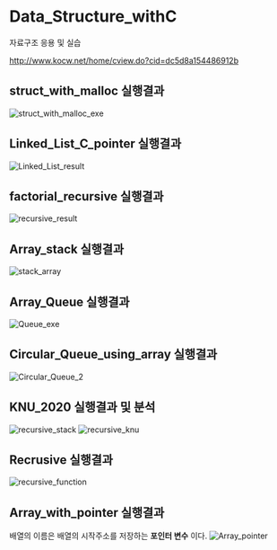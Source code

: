 # Data_Structure_withC
자료구조 응용 및 실습

http://www.kocw.net/home/cview.do?cid=dc5d8a154486912b

## struct_with_malloc 실행결과
![struct_with_malloc_exe](https://user-images.githubusercontent.com/50546745/147537553-0c6471e1-e367-464d-8dcb-789675f930a8.png)

## Linked_List_C_pointer 실행결과
![Linked_List_result](https://user-images.githubusercontent.com/50546745/147563589-afc00b12-c90e-43bc-a414-7eccf4b5d0f8.png)

## factorial_recursive 실행결과
![recursive_result](https://user-images.githubusercontent.com/50546745/147659611-bcbc0259-f7b8-4c65-b399-93ecae4a4aff.png)

## Array_stack 실행결과 
![stack_array](https://user-images.githubusercontent.com/50546745/147668227-72d0b5de-ae08-4c4f-93b8-1878f3ea737d.png)

## Array_Queue 실행결과
![Queue_exe](https://user-images.githubusercontent.com/50546745/147725098-dac20622-207a-4714-b396-0ea4ce5c4dad.png)

## Circular_Queue_using_array 실행결과
![Circular_Queue_2](https://user-images.githubusercontent.com/50546745/147741915-9790b43b-7d44-4a17-8f76-1717f5bdd4dd.png)

## KNU_2020 실행결과 및 분석 
![recursive_stack](https://user-images.githubusercontent.com/50546745/148911377-ef9f0d66-c3ba-4222-8220-5a27a6069ba4.png)
![recursive_knu](https://user-images.githubusercontent.com/50546745/148911399-9e88117c-0b56-4342-a141-81c1ee744fd1.png)

## Recrusive 실행결과
![recursive_function](https://user-images.githubusercontent.com/50546745/148931437-44eafc72-b661-4a55-96c1-ca43558a425f.png)

## Array_with_pointer 실행결과
배열의 이름은 배열의 시작주소를 저장하는 __포인터 변수__ 이다.
![Array_pointer](https://user-images.githubusercontent.com/50546745/149475557-2c89f5cb-e066-448e-a0db-ed91b4df3947.png)
